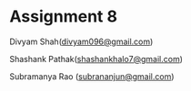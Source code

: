 # Assignment 8

Divyam Shah(divyam096@gmail.com) 

Shashank Pathak(shashankhalo7@gmail.com) 

Subramanya Rao (subrananjun@gmail.com)

